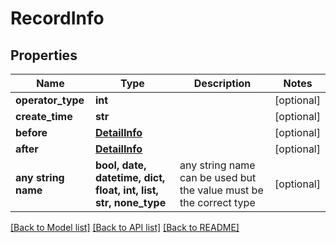 # RecordInfo


## Properties
Name | Type | Description | Notes
------------ | ------------- | ------------- | -------------
**operator_type** | **int** |  | [optional] 
**create_time** | **str** |  | [optional] 
**before** | [**DetailInfo**](DetailInfo.md) |  | [optional] 
**after** | [**DetailInfo**](DetailInfo.md) |  | [optional] 
**any string name** | **bool, date, datetime, dict, float, int, list, str, none_type** | any string name can be used but the value must be the correct type | [optional]

[[Back to Model list]](../README.md#documentation-for-models) [[Back to API list]](../README.md#documentation-for-api-endpoints) [[Back to README]](../README.md)


